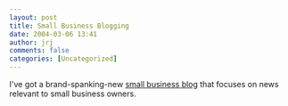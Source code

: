 ```yaml
---
layout: post
title: Small Business Blogging
date: 2004-03-06 13:41
author: jrj
comments: false
categories: [Uncategorized]
---
```

I've got a brand-spanking-new <a href="http://www.small-biz-advisor.com/news/blog/default.aspx" target="_blank">small business blog</a> that focuses on news relevant to small business owners.
